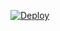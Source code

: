 [![Deploy](https://www.herokucdn.com/deploy/button.svg)](https://dashboard.heroku.com/new?template=https://github.com/deaduserbot/magneto2/tree/main)
